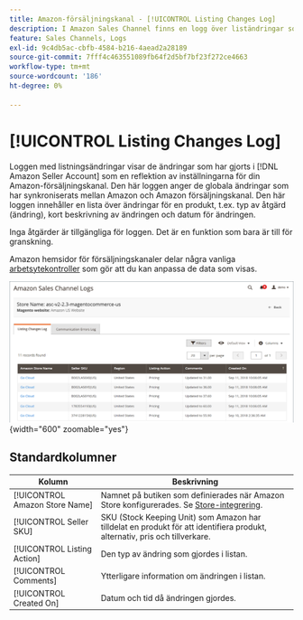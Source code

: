 ```yaml
---
title: Amazon-försäljningskanal - [!UICONTROL Listing Changes Log]
description: I Amazon Sales Channel finns en logg över liständringar som gör det lättare att övervaka ändringarna i Amazon Seller-kontot.
feature: Sales Channels, Logs
exl-id: 9c4db5ac-cbfb-4584-b216-4aead2a28189
source-git-commit: 7fff4c463551089fb64f2d5bf7bf23f272ce4663
workflow-type: tm+mt
source-wordcount: '186'
ht-degree: 0%

---
```


# [!UICONTROL Listing Changes Log]

Loggen med listningsändringar visar de ändringar som har gjorts i [!DNL Amazon Seller Account] som en reflektion av inställningarna för din Amazon-försäljningskanal. Den här loggen anger de globala ändringar som har synkroniserats mellan Amazon och Amazon försäljningskanal. Den här loggen innehåller en lista över ändringar för en produkt, t.ex. typ av åtgärd (ändring), kort beskrivning av ändringen och datum för ändringen.

Inga åtgärder är tillgängliga för loggen. Det är en funktion som bara är till för granskning.

Amazon hemsidor för försäljningskanaler delar några vanliga [arbetsytekontroller](./workspace-controls.md) som gör att du kan anpassa de data som visas.

![Logg för ändringslistor](assets/amazon-listing-changes-log.png){width="600" zoomable="yes"}

## Standardkolumner

| Kolumn | Beskrivning |
|--------------------------------|-------------------------------------------------------------------------------------------------------------------------|
| [!UICONTROL Amazon Store Name] | Namnet på butiken som definierades när Amazon Store konfigurerades. Se [Store-integrering](./store-integration.md). |
| [!UICONTROL Seller SKU] | SKU (Stock Keeping Unit) som Amazon har tilldelat en produkt för att identifiera produkt, alternativ, pris och tillverkare. |
| [!UICONTROL Listing Action] | Den typ av ändring som gjordes i listan. |
| [!UICONTROL Comments] | Ytterligare information om ändringen i listan. |
| [!UICONTROL Created On] | Datum och tid då ändringen gjordes. |
